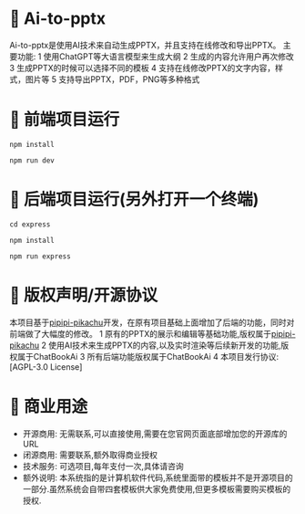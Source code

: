 
# 🎨 Ai-to-pptx
Ai-to-pptx是使用AI技术来自动生成PPTX，并且支持在线修改和导出PPTX。
主要功能:
1 使用ChatGPT等大语言模型来生成大纲
2 生成的内容允许用户再次修改
3 生成PPTX的时候可以选择不同的模板
4 支持在线修改PPTX的文字内容，样式，图片等
5 支持导出PPTX，PDF，PNG等多种格式

# 🚀 前端项目运行
```
npm install

npm run dev
```

# 🚀 后端项目运行(另外打开一个终端)
```
cd express

npm install

npm run express
```

# 📄 版权声明/开源协议
本项目基于[pipipi-pikachu](https://github.com/pipipi-pikachu)开发，在原有项目基础上面增加了后端的功能，同时对前端做了大幅度的修改。
1 原有的PPTX的展示和编辑等基础功能,版权属于[pipipi-pikachu](https://github.com/pipipi-pikachu)
2 使用AI技术来生成PPTX的内容,以及实时渲染等后续新开发的功能,版权属于ChatBookAi
3 所有后端功能版权属于ChatBookAi
4 本项目发行协议: [AGPL-3.0 License]

# 🧮 商业用途
- 开源商用: 无需联系,可以直接使用,需要在您官网页面底部增加您的开源库的URL
- 闭源商用: 需要联系,额外取得商业授权
- 技术服务: 可选项目,每年支付一次,具体请咨询
- 额外说明: 本系统指的是计算机软件代码,系统里面带的模板并不是开源项目的一部分.虽然系统会自带四套模板供大家免费使用,但更多模板需要购买模板的授权.

